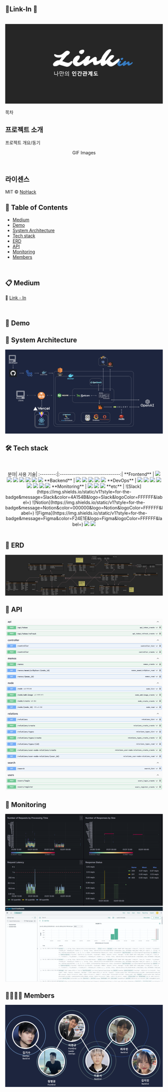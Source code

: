 ## Link-In 👋


<p align="center">
  <br>
  <img src="./image/src/Linkin.png">
  <br>
</p>

목차

## 프로젝트 소개

<p align="justify">
프로젝트 개요/동기
</p>

<p align="center">
GIF Images
</p>

<br>

## 라이센스

MIT &copy; [NoHack](mailto:lbjp114@gmail.com)




## 📌 Table of Contents
- [Medium](#-Medium)
- [Demo](#-Demo)
- [System Architecture](#-System-Architecture)
- [Tech stack](#-Tech-stack)
- [ERD](#-Erd)
- [API](#-API)
- [Monitoring](#-Monitoring)
- [Members](#-Members)

<br>

## 📋 Medium
  🔖 [ Link - In ](https://medium.com/@sujean07015/linkin-bf4d4d1433b0)

</br>

## 🎥 Demo



## 🚨 System Architecture
<img src="./image/stack/system.png">
<br>

## 🛠 Tech stack 
<br>
<div align =center>
<br>
분야| 사용 기술|
:--------:|:------------------------------:|
**Frontend** | <img src="https://img.shields.io/badge/typescript-%23007ACC.svg?style=for-the-badge&logo=typescript&logoColor=white"> <img src="https://img.shields.io/badge/javascript-%23323330.svg?style=for-the-badge&logo=javascript&logoColor=%23F7DF1E"> <img src="https://img.shields.io/badge/react-%2320232a.svg?style=for-the-badge&logo=react&logoColor=%2361DAFB"> <img src="https://img.shields.io/badge/tailwindcss-%2338B2AC.svg?style=for-the-badge&logo=tailwind-css&logoColor=white"/> <img src="https://img.shields.io/badge/vite-%23646CFF.svg?style=for-the-badge&logo=vite&logoColor=white"/> <img src="https://img.shields.io/badge/zustand-8B4513.svg?style=for-the-badge&logo=react&logoColor=FFFFFF"> <img src="https://img.shields.io/badge/D3.js-F9A03C?style=for-the-badge&logo=D3.js&logoColor=white">
**Backend** | <img src="https://img.shields.io/badge/django-092E20?style=for-the-badge&logo=django&logoColor=white"> <img src="https://img.shields.io/badge/RabbitMQ-FF6600?style=for-the-badge&logo=RabbitMQ&logoColor=white"> <img src="https://img.shields.io/badge/Celery-37814A?style=for-the-badge&logo=Celery&logoColor=white"> <img src="https://img.shields.io/badge/PostgreSQL-4169E1?style=for-the-badge&logo=PostgreSQL&logoColor=white"> <img src="https://img.shields.io/badge/Gunicorn-499848?style=for-the-badge&logo=Gunicorn&logoColor=white"> 
**DevOps** | <img src="https://img.shields.io/badge/NGINX-009639?style=for-the-badge&logo=nginx&logoColor=black"> <img src="https://img.shields.io/badge/Docker_Hub-2496ED?style=for-the-badge&logo=Docker&logoColor=white"> <img src="https://img.shields.io/badge/Docker-2496ED?style=for-the-badge&logo=docker&logoColor=white"> <img src="https://img.shields.io/badge/github%20actions-2088FF?style=for-the-badge&logo=github-actions&logoColor=white">  <img src="https://img.shields.io/badge/Amazon_EC2-FF9900?style=for-the-badge&logo=Amazon-EC2&logoColor=black"> <img src="https://img.shields.io/badge/Amazon S3-569A31?style=for-the-badge&logo=Amazon S3&logoColor=white"> <img src="https://img.shields.io/badge/AWS%20ALB-232F3E?style=for-the-badge&logo=Amazon%20AWS&logoColor=white"> <img src="https://img.shields.io/badge/Vercel-000000?style=for-the-badge&logo=Vercel&logoColor=white">
**Monitoring** |   <img src="https://img.shields.io/badge/Grafana-F46800?style=for-the-badge&logo=grafana&logoColor=black"> <img src="https://img.shields.io/badge/Prometheus-E6522C?style=for-the-badge&logo=Prometheus&logoColor=black">  <img src = "https://img.shields.io/badge/cadvisor-1478FF?style=for-the-badge&logoColor=black"> 
**etc** | ![Slack](https://img.shields.io/static/v1?style=for-the-badge&message=Slack&color=4A154B&logo=Slack&logoColor=FFFFFF&label=) ![Notion](https://img.shields.io/static/v1?style=for-the-badge&message=Notion&color=000000&logo=Notion&logoColor=FFFFFF&label=) ![Figma](https://img.shields.io/static/v1?style=for-the-badge&message=Figma&color=F24E1E&logo=Figma&logoColor=FFFFFF&label=) <img src="https://img.shields.io/badge/swagger-85EA2D?style=for-the-badge&logo=swagger&logoColor=black"> <img src="https://img.shields.io/badge/Medium-12100E?style=for-the-badge&logo=medium&logoColor=white">
</div>

<br>


## 💎 ERD
<img src="./image/stack/erd.png">
<br>



## 📙 API
<img src="./image/stack/api.png">
<br>


## 🔬 Monitoring
<img src="./image/stack/mornitoring.png">
<img src="./image/stack/opensearch.png">



<br>



## 👨‍👩‍👧‍👦 Members
<img src="./image/stack/member.png">




